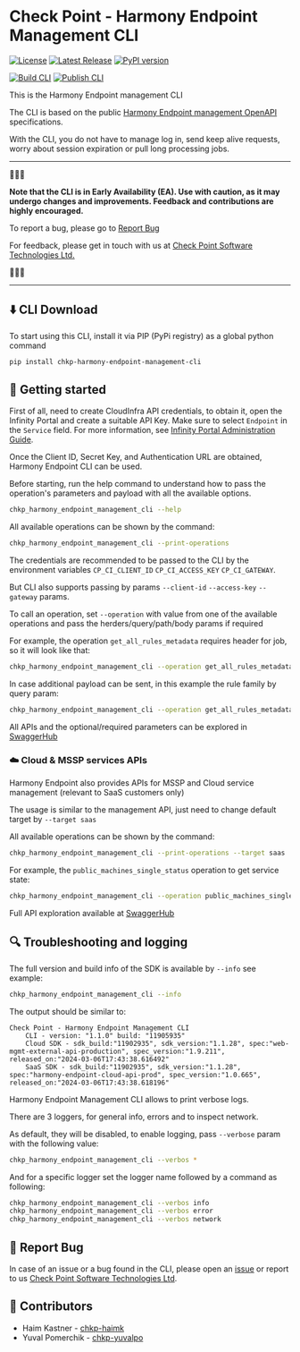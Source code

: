 # Check Point - Harmony Endpoint Management CLI

[![License](https://img.shields.io/github/license/CheckPointSW/harmony-endpoint-management-cli.svg?style=plastic)](https://github.com/CheckPointSW/harmony-endpoint-management-cli/blob/release/LICENSE) [![Latest Release](https://img.shields.io/github/v/release/CheckPointSW/harmony-endpoint-management-cli?style=plastic)](https://github.com/CheckPointSW/harmony-endpoint-management-cli/releases) [![PyPI version](https://img.shields.io/pypi/v/chkp-harmony-endpoint-management-cli.svg?style=plastic)](https://pypi.org/project/chkp-harmony-endpoint-management-cli/)


<!-- 
Coming soon :)

[![GitHub stars](https://img.shields.io/github/stars/CheckPointSW/harmony-endpoint-management-cli.svg?style=social&label=Star)](https://github.com/CheckPointSW/harmony-endpoint-management-cli/stargazers) -->

[![Build CLI](https://github.com/CheckPointSW/harmony-endpoint-management-cli/actions/workflows/build.yaml/badge.svg)](https://github.com/CheckPointSW/harmony-endpoint-management-cli/actions/workflows/build.yaml) [![Publish CLI](https://github.com/CheckPointSW/harmony-endpoint-management-cli/actions/workflows/release.yml/badge.svg)](https://github.com/CheckPointSW/harmony-endpoint-management-cli/actions/workflows/release.yml)

This is the Harmony Endpoint management CLI

The CLI is based on the public [Harmony Endpoint management OpenAPI](https://app.swaggerhub.com/apis/Check-Point/web-mgmt-external-api-production) specifications.

With the CLI, you do not have to manage log in, send keep alive requests, worry about session expiration or pull long processing jobs.

---
🚧🚧🚧

**Note that the CLI is in Early Availability (EA). Use with caution, as it may undergo changes and improvements. Feedback and contributions are highly encouraged.**

To report a bug, please go to [Report Bug](#-report-bug)

For feedback, please get in touch with us at [Check Point Software Technologies Ltd.](mailto:harmony-endpoint-external-api@checkpoint.com)

🚧🚧🚧

---

## ⬇️ CLI Download

To start using this CLI, install it via PIP (PyPi registry) as a global python command
```bash 
pip install chkp-harmony-endpoint-management-cli
```

## 🚀 Getting started

First of all, need to create CloudInfra API credentials, to obtain it, open the Infinity Portal and create a suitable API Key. Make sure to select `Endpoint` in the `Service` field. For more information, see [Infinity Portal Administration Guide](https://sc1.checkpoint.com/documents/Infinity_Portal/WebAdminGuides/EN/Infinity-Portal-Admin-Guide/Content/Topics-Infinity-Portal/API-Keys.htm?tocpath=Global%20Settings%7C_____7#API_Keys).

Once the Client ID, Secret Key, and Authentication URL are obtained, Harmony Endpoint CLI can be used.

Before starting, run the help command to understand how to pass the operation's parameters and payload with all the available options.
```bash
chkp_harmony_endpoint_management_cli --help
```

All available operations can be shown by the command:
```bash
chkp_harmony_endpoint_management_cli --print-operations
```

The credentials are recommended to be passed to the CLI by the environment variables `CP_CI_CLIENT_ID` `CP_CI_ACCESS_KEY` `CP_CI_GATEWAY`.

But CLI also supports passing by params `--client-id` `--access-key` `--gateway` params.

To call an operation, set `--operation` with value from one of the available operations and pass the herders/query/path/body params if required

For example, the operation `get_all_rules_metadata` requires header for job, so it will look like that:
```bash
chkp_harmony_endpoint_management_cli --operation get_all_rules_metadata --header-params "{ \"x-mgmt-run-as-job\": \"off\"}"
```

In case additional payload can be sent, in this example the rule family by query param: 
```bash
chkp_harmony_endpoint_management_cli --operation get_all_rules_metadata --query-params "{\"ruleFamily\" : \"Threat Prevention\"}" --header-params "{ \"x-mgmt-run-as-job\": \"off\"}"
```

All APIs and the optional/required parameters can be explored in [SwaggerHub](https://app.swaggerhub.com/apis/Check-Point/web-mgmt-external-api-production)

### ☁️ Cloud & MSSP services APIs

Harmony Endpoint also provides APIs for MSSP and Cloud service management (relevant to SaaS customers only)


The usage is similar to the management API, just need to change default target by `--target saas`

All available operations can be shown by the command:
```bash
chkp_harmony_endpoint_management_cli --print-operations --target saas
```

For example, the `public_machines_single_status` operation to get service state:
```bash
chkp_harmony_endpoint_management_cli --operation public_machines_single_status --target saas
```

Full API exploration available at [SwaggerHub](https://app.swaggerhub.com/apis/Check-Point/harmony-endpoint-cloud-api-prod)

## 🔍 Troubleshooting and logging

The full version and build info of the SDK is available by `--info` see example:
```bash
chkp_harmony_endpoint_management_cli --info
```
The output should be similar to:
```text
Check Point - Harmony Endpoint Management CLI
    CLI - version: "1.1.0" build: "11905935"
    Cloud SDK - sdk_build:"11902935", sdk_version:"1.1.28", spec:"web-mgmt-external-api-production", spec_version:"1.9.211", released_on:"2024-03-06T17:43:38.616492"
    SaaS SDK - sdk_build:"11902935", sdk_version:"1.1.28", spec:"harmony-endpoint-cloud-api-prod", spec_version:"1.0.665", released_on:"2024-03-06T17:43:38.618196"
```

Harmony Endpoint Management CLI allows to print verbose logs.

There are 3 loggers, for general info, errors and to inspect network.

As default, they will be disabled, to enable logging, pass `--verbose` param with the following value:
```bash
chkp_harmony_endpoint_management_cli --verbos *
```

And for a specific logger set the logger name followed by a command as following:
```bash
chkp_harmony_endpoint_management_cli --verbos info
chkp_harmony_endpoint_management_cli --verbos error
chkp_harmony_endpoint_management_cli --verbos network
```

## 🐞 Report Bug

In case of an issue or a bug found in the CLI, please open an [issue](https://github.com/CheckPointSW/harmony-endpoint-management-cli/issues) or report to us [Check Point Software Technologies Ltd](mailto:harmony-endpoint-external-api@checkpoint.com).

## 🤝 Contributors
- Haim Kastner - [chkp-haimk](https://github.com/chkp-haimk)
- Yuval Pomerchik - [chkp-yuvalpo](https://github.com/chkp-yuvalpo)
